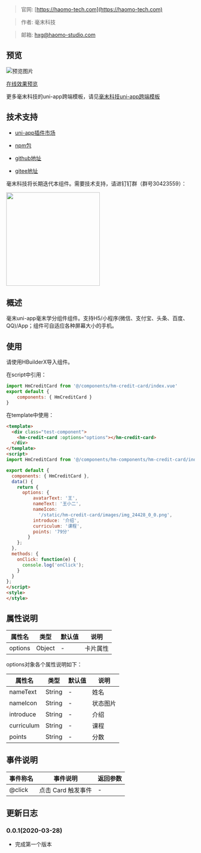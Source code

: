 > 官网: [https://haomo-tech.com](https://haomo-tech.com)

> 作者: 毫末科技

> 邮箱: hxg@haomo-studio.com

## 预览

![预览图片](http://downloads.haomo-tech.com/uniapp/hm-credit-card.png)

[在线效果预览](http://template.uniapp.haomo-tech.com/pages/haomo/test-component/hm-credit-card)

更多毫末科技的uni-app跨端模板，请见[毫末科技uni-app跨端模板](https://haomo-tech.com/sale.html)

## 技术支持

* [uni-app插件市场](https://ext.dcloud.net.cn/plugin?id=1520)

* [npm包](https://www.npmjs.com/package/hm-uniapp-credit-card)

* [github地址](https://github.com/haomo-studio/hm-uniapp-credit-card)

* [gitee地址](https://gitee.com/haomo/hm-uniapp-credit-card)

毫末科技将长期迭代本组件。需要技术支持，请进钉钉群（群号30423559）：

<img width="250" src="http://downloads.haomo-tech.com/%E6%AF%AB%E6%9C%ABuniapp%E7%BB%84%E4%BB%B6%E6%8A%80%E6%9C%AF%E6%94%AF%E6%8C%81.jpg">

## 概述

毫末uni-app毫末学分组件组件。支持H5/小程序(微信、支付宝、头条、百度、QQ)/App；组件可自适应各种屏幕大小的手机。

## 使用

请使用HBuilderX导入组件。

在script中引用：

```javascript
import HmCreditCard from '@/components/hm-credit-card/index.vue'
export default {
    components: { HmCreditCard }
}
```

在template中使用：

```html
<template>
  <div class="test-component">
    <hm-credit-card :options="options"></hm-credit-card>
  </div>
</template>
<script>
import HmCreditCard from '@/components/hm-components/hm-credit-card/index.vue'

export default {
  components: { HmCreditCard },
  data() {
    return {
      options: {
          avatarText: '王',
          nameText: '王小二',
          nameIcon:
            '/static/hm-credit-card/images/img_24428_0_0.png',
          introduce: '介绍',
          curriculum: '课程',
          points: '79分'
        }
    };
  },
  methods: {
    onClick: function(e) {
      console.log('onClick');
    }
  }
};
</script>
<style>
</style>

```

## 属性说明

| 属性名        | 类型     | 默认值 | 说明                                                                       |
|-----------   |---------|--------|----------------------------------------------------------------------------|
| options        | Object  | -      | 卡片属性                                                                   |

options对象各个属性说明如下：

| 属性名        | 类型     | 默认值 | 说明                                                                       |
|-----------   |---------|--------|----------------------------------------------------------------------------|
| nameText        | String  | -      | 姓名                                                                   |
| nameIcon        | String  | -      | 状态图片                                                                   |
| introduce        | String  | -      | 介绍                                                                   |
| curriculum        | String  | -      | 课程                                                                   |
| points        | String  | -      | 分数                                                                   |

## 事件说明

| 事件称名   | 事件说明           | 返回参数 |
|----------|--------------------|----------|
| @click   | 点击 Card 触发事件 | -        |

## 更新日志

### 0.0.1(2020-03-28)

* 完成第一个版本
